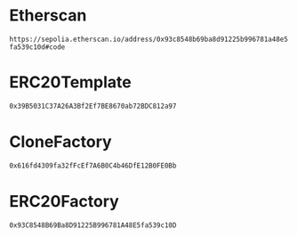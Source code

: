 # Etherscan
`https://sepolia.etherscan.io/address/0x93c8548b69ba8d91225b996781a48e5fa539c10d#code`


# ERC20Template

```bash
0x39B5031C37A26A3Bf2Ef7BE8670ab72BDC812a97
```


# CloneFactory

```bash
0x616fd4309fa32fFcEf7A6B0C4b46DfE12B0FE0Bb
```

# ERC20Factory

```bash
0x93C8548B69Ba8D91225B996781A48E5fa539c10D
```
